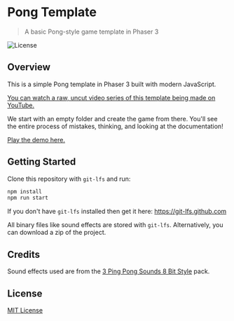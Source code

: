 # Pong Template
> A basic Pong-style game template in Phaser 3

![License](https://img.shields.io/badge/license-MIT-green)

## Overview

This is a simple Pong template in Phaser 3 built with modern JavaScript. 

[You can watch a raw, uncut video series of this template being made on YouTube.](https://www.youtube.com/playlist?list=PLumYWZ2t7CRvdJJ206QarbisxYPAyYwj0)

We start with an empty folder and create the game from there. You'll see the entire process of mistakes, thinking, and looking at the documentation!

[Play the demo here.](https://ourcade.co/templates/pong-template)

## Getting Started

Clone this repository with `git-lfs` and run:

```bash
npm install
npm run start
```

If you don't have `git-lfs` installed then get it here: https://git-lfs.github.com

All binary files like sound effects are stored with `git-lfs`. Alternatively, you can download a zip of the project.

## Credits

Sound effects used are from the [3 Ping Pong Sounds 8 Bit Style](https://opengameart.org/content/3-ping-pong-sounds-8-bit-style) pack.

## License

[MIT License](https://github.com/ourcade/pong-template-phaser3/blob/master/LICENSE)
